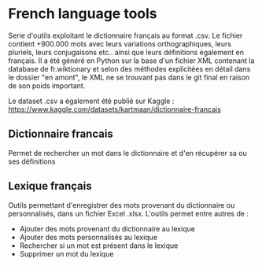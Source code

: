 # French language tools
Serie d'outils exploitant le dictionnaire français au format .csv.
Le fichier contient +900.000 mots avec leurs variations orthographiques, leurs pluriels, leurs conjugaisons etc.. ainsi que leurs définitions également en français. Il a été généré en Python sur la base d'un fichier XML contenant la database de fr.wiktionary et selon des méthodes explicitées en détail dans le dossier "en amont", le XML ne se trouvant pas dans le git final en raison de son poids important.

Le dataset .csv a également été publié sur Kaggle : https://www.kaggle.com/datasets/kartmaan/dictionnaire-francais

## Dictionnaire francais
Permet de rechercher un mot dans le dictionnaire et d'en récupérer sa ou ses définitions 

## Lexique français
Outils permettant d'enregistrer des mots provenant du dictionnaire ou personnalisés, dans un fichier Excel .xlsx. L'outils permet entre autres de :
- Ajouter des mots provenant du dictionnaire au lexique
- Ajouter des mots personnalisés au lexique
- Rechercher si un mot est présent dans le lexique
- Supprimer un mot du lexique
